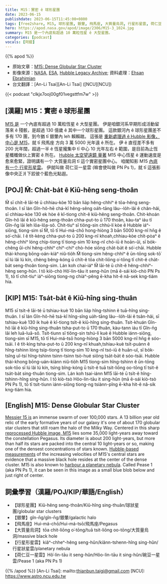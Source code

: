 ```yaml
---
title: M15：實密 ê 球形星團
date: 2023-06-15
publishdate: 2023-06-15T11:45:00+0800
tags: [free2share, M15, 球形星團, 銀暈, 飛馬座, 大質量烏洞, 行星形星雲, 荷仁豆一星雲]
hero: https://apod.nasa.gov/apod/image/2306/M15-3_1024.jpg
summary: M15 是一个內底有超過 10 萬粒恆星 ê 大型星團。
categories: [podcast]
vocals: [阿錕]
---
```


{{% apod %}}

- 原始文章：[M15: Dense Globular Star Cluster](https://apod.nasa.gov/apod/ap230615.html)
- 影像來源：[NASA](https://www.nasa.gov/), [ESA](https://www.esa.int/), [Hubble Legacy Archive](https://hla.stsci.edu/); 資料處理：[Ehsan Ebrahimian](https://www.instagram.com/anugrafy/)
- 台文翻譯：[An-Li Tsai][An-Li Tsai] ([NCU][NCU])

{{< podcast "clkjx7ooj00gf01vegsttfm7w" >}}

## [漢羅] M15：實密 ê 球形星團
[M15 是][Messier 15 is] 一个內底有超過 10 萬粒恆星 ê 大型星團。
伊是咱銀河系早期形成活動留落來 ê 殘骸，是超過 130 億歲 ê 其中一个球形星團。
這款銀河內 ê 球形星團差不多有 170 團，到今猶 tī 銀暈內 leh 賴賴趖。
這張是 [重新處理過 ê Hubble 影像，中心是 M15][reprocessed Hubble image, M15]，就 tī 飛馬座 方向 3 萬 5000 光年遠 ê 所在。
伊 ê 直徑差不多有 200 光年闊，超過一半 ê 恆星攏集中 tī 中心 10 光年左右 ê 範圍，是目前為止恆星櫼櫼做伙上實密 ê 所在。
[Hubble 太空望遠鏡 量著][Hubble-based measurements] M15 中心恆星 ê 運動速度是愈來愈緊，證明講有一个 大質量烏洞 tī 這个實密星團中心。
咱閣知影 M15 [內底有一个 行星形星雲][harbour a planetary nebula]。
伊就叫做 荷仁豆一星雲 (嘛會使叫做 PN Ps 1)，就 tī 這張影像中央正爿下跤彼个藍色光點遐。

## [POJ] M̂: Cha̍t-ba̍t ê Kiû-hêng seng-thoân
M̂ sī chi̍t-ê lāi-té ū chhiau-kòe 10 bān lia̍p hêng-chhiⁿ ê tōa-hêng seng-thoân.
I sī lán Gîn-hô-hē chá-kî hêng-sêng oa̍h-tāng lâu--lo̍h-lâi ê chân-hâi, sī chhiau-kòe 130 ek hòe ê kî-tiong chi̍t-ê kiû-hêng seng-thoân.
Chit-khoán Gîn-hô lāi ê kiû-hêng seng-thoân chha-put-to ū 170 thoân, kàu-taⁿ iáu tī Gîn-n̄g lāi leh lōa-lōa-sô.
Chit-tiuⁿ sī tiông-sin chhú-lí kòe ê Hubble iáⁿ-siōng, tiong-sim sī M̂, tō tī Hui-má-chō hong-hiòng 3 bān 5000 kng-nî hn̄g ê só͘-chāi.
I ê ti̍t-kèng chha-put-to ū 200 kng-nî khoah,chhiau-kòe chi̍t-pòaⁿ ê hêng-chhiⁿ lóng chi̍p-tiong tī tiong-sim 10 kng-nî chó-iū ê hoān-ûi, sī bo̍k-chêng ûi-chí hêng-chhiⁿ chiⁿ-chiⁿ chò-hóe siōng cha̍t-ba̍t ê só͘-chāi.
Hubble thài-khong bōng-oán-kiàⁿ niû-tio̍h M̂ tiong-sim hêng-chhiⁿ ê ūn-tōng sok-tō͘ sī lú lâi lú kín, chèng bêng-kóng ū chi̍t-ê tōa chit-liōng o͘-tōng tī chit-ê cha̍t-ba̍t seng-thoân tiong-sim.
Lán koh chai-iáⁿ M̂ lāi-té ū chi̍t-ê hêng-chhiⁿ-hêng seng-hûn.
I tō kiò-chò Hô͘-lin-tāu it seng-hûn (mā ē-sái kiò-chò PN Ps 1), tō tī chit-tiuⁿ iáⁿ-siōng tiong-ng chiàⁿ-pêng ē-kha hit-ê nâ-sek kng-tiám hia.

## [KIP] M15: Tsa̍t-ba̍t ê Kiû-hîng sing-thuân
M15 sī tsi̍t-ê lāi-té ū tshiau-kuè 10 bān lia̍p hîng-tshinn ê tuā-hîng sing-thuân.
I sī lán Gîn-hô-hē tsá-kî hîng-sîng ua̍h-tāng lâu--lo̍h-lâi ê tsân-hâi, sī tshiau-kuè 130 ik huè ê kî-tiong tsi̍t-ê kiû-hîng sing-thuân.
Tsit-khuán Gîn-hô lāi ê kiû-hîng sing-thuân tsha-put-to ū 170 thuân, kàu-tann iáu tī Gîn-n̄g lāi leh luā-luā-sô.
Tsit-tiunn sī tiông-sin tshú-lí kuè ê Hubble iánn-siōng, tiong-sim sī M15, tō tī Hui-má-tsō hong-hiòng 3 bān 5000 kng-nî hn̄g ê sóo-tsāi.
I ê ti̍t-kìng tsha-put-to ū 200 kng-nî khuah,tshiau-kuè tsi̍t-puànn ê hîng-tshinn lóng tsi̍p-tiong tī tiong-sim 10 kng-nî tsó-iū ê huān-uî, sī bo̍k-tsîng uî-tsí hîng-tshinn tsinn-tsinn tsò-hué siōng tsa̍t-ba̍t ê sóo-tsāi.
Hubble thài-khong bōng-uán-kiànn niû-tio̍h M15 tiong-sim hîng-tshinn ê ūn-tōng sok-tōo sī lú lâi lú kín, tsìng bîng-kóng ū tsi̍t-ê tuā tsit-liōng oo-tōng tī tsit-ê tsa̍t-ba̍t sing-thuân tiong-sim.
Lán koh tsai-iánn M15 lāi-té ū tsi̍t-ê hîng-tshinn-hîng sing-hûn.
I tō kiò-tsò Hôo-lin-tāu it sing-hûn (mā ē-sái kiò-tsò PN Ps 1), tō tī tsit-tiunn iánn-siōng tiong-ng tsiànn-pîng ē-kha hit-ê nâ-sik kng-tiám hia.

## [English] M15: Dense Globular Star Cluster
[Messier 15 is][Messier 15 is] an immense swarm of over 100,000 stars.
A 13 billion year old relic of the early formative years of our galaxy it's one of about 170 globular star clusters that still roam the halo of the Milky Way.
Centered in this sharp [reprocessed Hubble image, M15][reprocessed Hubble image, M15] lies some 35,000 light-years away toward the constellation Pegasus.
Its diameter is about 200 light-years, but more than half its stars are packed into the central 10 light-years or so, making one of the densest concentrations of stars known.
[Hubble-based measurements][Hubble-based measurements] of the increasing velocities of M15's central stars are evidence that a massive black hole resides at the center of the dense cluster.
M15 is also known to [harbour a planetary nebula][harbour a planetary nebula].
Called Pease 1 (aka PN Ps 1), it can be seen in this image as a small blue blob below and just right of center.

## 詞彙學習（漢羅/POJ/KIP/華語/English）
- 【球形星團】Kiû-hêng seng-thoân/Kiû-hîng sing-thuân/球狀星團/globular star clusters
- 【銀暈】gîn-n̄g/gîn-n̄g/銀暈/galactic halo
- 【飛馬座】Hui-má-chō/Hui-má-tsō/飛馬座/Pegasus
- 【大質量烏洞】tōa chit-liōng o͘-tōng/tuā tsit-liōng oo-tōng/大質量烏洞/massive black hole
- 【行星形星雲】kiâⁿ-chheⁿ-hêng seng-hûn/kiânn-tshenn-hîng sing-hûn/行星狀星雲/planetary nebula
- 【荷仁豆一星雲】Hô͘-lin-tāu it seng-hûn/Hôo-lin-tāu it sing-hûn/碗豆一星雲/Pease 1 (aka PN Ps 1)

{{% /apod %}}
[An-Li Tsai]: mailto:thianbun.taigi@gmail.com
[NCU]: https://www.astro.ncu.edu.tw

[copyright]: https://apod.nasa.gov/apod/fap/lib/about_apod.html#srapply
[License]: https://creativecommons.org/licenses/by/2.0/

[Messier 15 is]:https://www.nasa.gov/feature/goddard/2017/messier-15
[reprocessed Hubble image, M15]:https://www.instagram.com/p/CtL-6FgNc5l/
[Hubble-based measurements]:https://arxiv.org/abs/astro-ph/0209314
[harbour a planetary nebula]:https://ui.adsabs.harvard.edu/abs/2020AJ....159..276B/abstract
